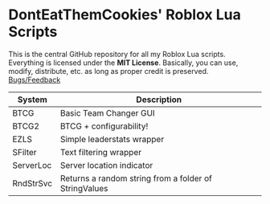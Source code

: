 # DontEatThemCookies' Roblox Lua Scripts

This is the central GitHub repository for all my Roblox Lua scripts.
Everything is licensed under the **MIT License**. Basically, you can use, 
modify, distribute, etc. as long as proper credit is preserved.
[Bugs/Feedback](https://github.com/DontEatThemCookies/RobloxLua/issues)

| System    | Description                |
|-----------|----------------------------|
| BTCG      | Basic Team Changer GUI     |
| BTCG2     | BTCG + configurability!    |
| EZLS      | Simple leaderstats wrapper |
| SFilter   | Text filtering wrapper     |
| ServerLoc | Server location indicator  |
| RndStrSvc | Returns a random string from a folder of StringValues |

